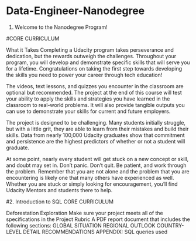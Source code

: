 # Data-Engineer-Nanodegree

1. Welcome to the Nanodegree Program!

#CORE CURRICULUM

What it Takes
Completing a Udacity program takes perseverance and dedication, but the rewards outweigh the challenges. Throughout your program, you will develop and demonstrate specific skills that will serve you for a lifetime. Congratulations on taking the first step towards developing the skills you need to power your career through tech education!

The videos, text lessons, and quizzes you encounter in the classroom are optional but recommended. The project at the end of this course will test your ability to apply the skills and strategies you have learned in the classroom to real-world problems. It will also provide tangible outputs you can use to demonstrate your skills for current and future employers.

The project is designed to be challenging. Many students initially struggle, but with a little grit, they are able to learn from their mistakes and build their skills. Data from nearly 100,000 Udacity graduates show that commitment and persistence are the highest predictors of whether or not a student will graduate.

At some point, nearly every student will get stuck on a new concept or skill, and doubt may set in. Don’t panic. Don’t quit. Be patient, and work through the problem. Remember that you are not alone and the problem that you are encountering is likely one that many others have experienced as well. Whether you are stuck or simply looking for encouragement, you’ll find Udacity Mentors and students there to help.

#2. Introduction to SQL
CORE CURRICULUM

Deforestation Exploration
Make sure your project meets all of the specifications in the Project Rubric
A PDF report document that includes the following sections:
GLOBAL SITUATION
REGIONAL OUTLOOK
COUNTRY-LEVEL DETAIL
RECOMMENDATIONS
APPENDIX: SQL queries used
